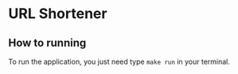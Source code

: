 # URL Shortener

## How to running
To run the application, you just need type `make run` in your terminal.
